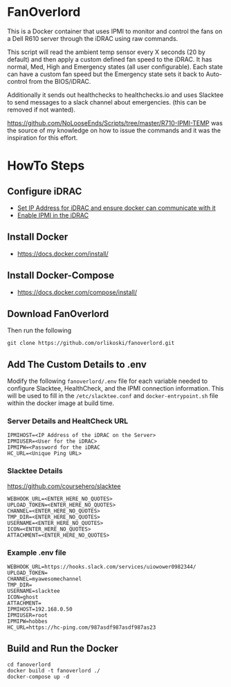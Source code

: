 # FanOverlord
This is a Docker container that uses IPMI to monitor and control the fans on a Dell R610 server through the iDRAC using raw commands.  

This script will read the ambient temp sensor every X seconds (20 by default) and then apply a custom defined fan speed to the iDRAC. It has normal, Med, High and Emergency states (all user configurable). Each state can have a custom fan speed but the Emergency state sets it back to Auto-control from the BIOS/iDRAC.  
  
Additionally it sends out healthchecks to healthchecks.io and uses Slacktee to send messages to a slack channel about emergencies. (this can be removed if not wanted).

https://github.com/NoLooseEnds/Scripts/tree/master/R710-IPMI-TEMP was the source of my knowledge on how to issue the commands and it was the inspiration for this effort.

# HowTo Steps
## Configure iDRAC
 - [Set IP Address for iDRAC and ensure docker can communicate with it](https://docs.extrahop.com/current/configure-i-drac/)
 - [Enable IPMI in the iDRAC ](http://www.fucking-it.com/articles/dell-idrac/214-dell-idrac-configure-ipmi)

## Install Docker
 - https://docs.docker.com/install/  

## Install Docker-Compose
 - https://docs.docker.com/compose/install/

## Download FanOverlord
Then run the following
```
git clone https://github.com/orlikoski/fanoverlord.git
```

## Add The Custom Details to .env
Modify the following `fanoverlord/.env` file for each variable needed to configure Slacktee, HealthCheck, and the IPMI connection information. This will be used to fill in the `/etc/slacktee.conf` and `docker-entrypoint.sh` file within the docker image at build time.

### Server Details and HealtCheck URL
```
IPMIHOST=<IP Address of the iDRAC on the Server>
IPMIUSER=<User for the iDRAC>
IPMIPW=<Password for the iDRAC
HC_URL=<Unique Ping URL>
```
### Slacktee Details
https://github.com/coursehero/slacktee
```
WEBHOOK_URL=<ENTER_HERE_NO_QUOTES>
UPLOAD_TOKEN=<ENTER_HERE_NO_QUOTES>
CHANNEL=<ENTER_HERE_NO_QUOTES>
TMP_DIR=<ENTER_HERE_NO_QUOTES>
USERNAME=<ENTER_HERE_NO_QUOTES>
ICON=<ENTER_HERE_NO_QUOTES>
ATTACHMENT=<ENTER_HERE_NO_QUOTES>
```

### Example .env file
```
WEBHOOK_URL=https://hooks.slack.com/services/uiowower0982344/
UPLOAD_TOKEN=
CHANNEL=myawesomechannel
TMP_DIR=
USERNAME=slacktee
ICON=ghost
ATTACHMENT=
IPMIHOST=192.168.0.50
IPMIUSER=root
IPMIPW=hobbes
HC_URL=https://hc-ping.com/987asdf987asdf987as23
```

## Build and Run the Docker
```
cd fanoverlord
docker build -t fanoverlord ./
docker-compose up -d
```
